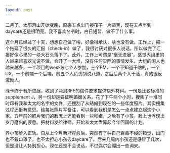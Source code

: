 ```yaml
---
layout: post
---
```


二月了。太阳落山开始变晚，原来五点出门接孩子一片漆黑，现在五点半到daycare还是很明亮。我不喜欢冬令时，白日短暂，做不了什么事。

这个月已经过了十天，想想自己做了啥，好像得承认，啥也没有做。工作上，把一个拖延了很久的汇报（check-in）做了，我很讨厌对很多人说话，所以做完了汇报好像心里的一块大石头落下了。此外，工作上可谓是“毫无进展”。感觉大组里的人越来越喜欢光说不做。会开了一大堆，没有任何实际的事情发生。大组的闲人也越来越多，一个项目的weekly七个人参加，三个PM，一个不知道干啥的，一个UX，一个前端一个后端，前五个人负责胡说八道，之后后两个人干活，真的很反激励人。

绿卡终于有所进展，收到了两封RFE的信件要求提供额外材料。一份是比较标准的supplement J，另一份却是要证明婚姻关系。花了下午两个小时，搜集了一堆同时印有我和太太的名字的文件，还搜刮了从结婚到现在的一些年度照片。其实搜集过程还挺有意思。给每张照片写备注，可以看到我们是怎么一点点建立起这个小家。五年前的照片我们的脸庞上还能看到一些稚嫩，之后有了小孩，脸上也浮现出岁月磨出的疲惫。把材料发给律师，开始和太太盘算起今年回国的计划。

养小孩步入正轨。自从上个月新冠痊愈后，突然有了种自己百毒不侵的错觉，出门也不戴口罩了，也不太担心小孩去daycare了。后来几周内小孩还是感冒了几次，但是没让人特别担心。现在还是不会说话，不过偶尔会蹦出一些词来。